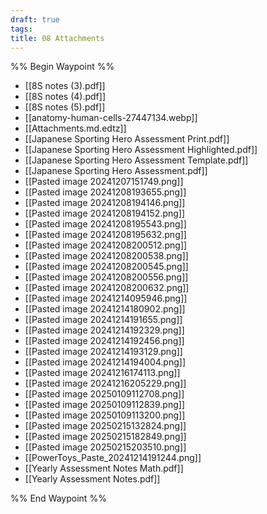 ```yaml
---
draft: true
tags:
title: 08 Attachments
---
```


%% Begin Waypoint %%
- [[8S notes (3).pdf]]
- [[8S notes (4).pdf]]
- [[8S notes (5).pdf]]
- [[anatomy-human-cells-27447134.webp]]
- [[Attachments.md.edtz]]
- [[Japanese Sporting Hero Assessment  Print.pdf]]
- [[Japanese Sporting Hero Assessment Highlighted.pdf]]
- [[Japanese Sporting Hero Assessment Template.pdf]]
- [[Japanese Sporting Hero Assessment.pdf]]
- [[Pasted image 20241207151749.png]]
- [[Pasted image 20241208193655.png]]
- [[Pasted image 20241208194146.png]]
- [[Pasted image 20241208194152.png]]
- [[Pasted image 20241208195543.png]]
- [[Pasted image 20241208195632.png]]
- [[Pasted image 20241208200512.png]]
- [[Pasted image 20241208200538.png]]
- [[Pasted image 20241208200545.png]]
- [[Pasted image 20241208200556.png]]
- [[Pasted image 20241208200632.png]]
- [[Pasted image 20241214095946.png]]
- [[Pasted image 20241214180902.png]]
- [[Pasted image 20241214191655.png]]
- [[Pasted image 20241214192329.png]]
- [[Pasted image 20241214192456.png]]
- [[Pasted image 20241214193129.png]]
- [[Pasted image 20241214194004.png]]
- [[Pasted image 20241216174113.png]]
- [[Pasted image 20241216205229.png]]
- [[Pasted image 20250109112708.png]]
- [[Pasted image 20250109112839.png]]
- [[Pasted image 20250109113200.png]]
- [[Pasted image 20250215132824.png]]
- [[Pasted image 20250215182849.png]]
- [[Pasted image 20250215203510.png]]
- [[PowerToys_Paste_20241214191244.png]]
- [[Yearly Assessment Notes Math.pdf]]
- [[Yearly Assessment Notes.pdf]]

%% End Waypoint %%
